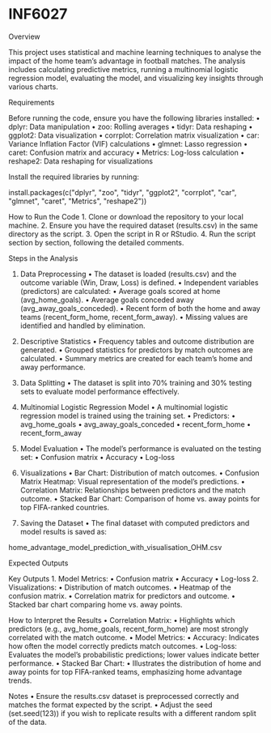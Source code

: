 # INF6027

Overview

This project uses statistical and machine learning techniques to analyse the impact of the home team’s advantage in football matches. The analysis includes calculating predictive metrics, running a multinomial logistic regression model, evaluating the model, and visualizing key insights through various charts.

Requirements

Before running the code, ensure you have the following libraries installed:
	•	dplyr: Data manipulation
	•	zoo: Rolling averages
	•	tidyr: Data reshaping
	•	ggplot2: Data visualization
	•	corrplot: Correlation matrix visualization
	•	car: Variance Inflation Factor (VIF) calculations
	•	glmnet: Lasso regression
	•	caret: Confusion matrix and accuracy
	•	Metrics: Log-loss calculation
	•	reshape2: Data reshaping for visualizations

Install the required libraries by running:

install.packages(c("dplyr", "zoo", "tidyr", "ggplot2", "corrplot", "car", "glmnet", "caret", "Metrics", "reshape2"))

How to Run the Code
	1.	Clone or download the repository to your local machine.
	2.	Ensure you have the required dataset (results.csv) in the same directory as the script.
	3.	Open the script in R or RStudio.
	4.	Run the script section by section, following the detailed comments.

Steps in the Analysis

1. Data Preprocessing
	•	The dataset is loaded (results.csv) and the outcome variable (Win, Draw, Loss) is defined.
	•	Independent variables (predictors) are calculated:
	•	Average goals scored at home (avg_home_goals).
	•	Average goals conceded away (avg_away_goals_conceded).
	•	Recent form of both the home and away teams (recent_form_home, recent_form_away).
	•	Missing values are identified and handled by elimination.

2. Descriptive Statistics
	•	Frequency tables and outcome distribution are generated.
	•	Grouped statistics for predictors by match outcomes are calculated.
	•	Summary metrics are created for each team’s home and away performance.

3. Data Splitting
	•	The dataset is split into 70% training and 30% testing sets to evaluate model performance effectively.

4. Multinomial Logistic Regression Model
	•	A multinomial logistic regression model is trained using the training set.
	•	Predictors:
	•	avg_home_goals
	•	avg_away_goals_conceded
	•	recent_form_home
	•	recent_form_away

5. Model Evaluation
	•	The model’s performance is evaluated on the testing set:
	•	Confusion matrix
	•	Accuracy
	•	Log-loss

6. Visualizations
	•	Bar Chart: Distribution of match outcomes.
	•	Confusion Matrix Heatmap: Visual representation of the model’s predictions.
	•	Correlation Matrix: Relationships between predictors and the match outcome.
	•	Stacked Bar Chart: Comparison of home vs. away points for top FIFA-ranked countries.

7. Saving the Dataset
	•	The final dataset with computed predictors and model results is saved as:

home_advantage_model_prediction_with_visualisation_OHM.csv

Expected Outputs

Key Outputs
	1.	Model Metrics:
	•	Confusion matrix
	•	Accuracy
	•	Log-loss
	2.	Visualizations:
	•	Distribution of match outcomes.
	•	Heatmap of the confusion matrix.
	•	Correlation matrix for predictors and outcome.
	•	Stacked bar chart comparing home vs. away points.

How to Interpret the Results
	•	Correlation Matrix:
	•	Highlights which predictors (e.g., avg_home_goals, recent_form_home) are most strongly correlated with the match outcome.
	•	Model Metrics:
	•	Accuracy: Indicates how often the model correctly predicts match outcomes.
	•	Log-loss: Evaluates the model’s probabilistic predictions; lower values indicate better performance.
	•	Stacked Bar Chart:
	•	Illustrates the distribution of home and away points for top FIFA-ranked teams, emphasizing home advantage trends.

Notes
	•	Ensure the results.csv dataset is preprocessed correctly and matches the format expected by the script.
	•	Adjust the seed (set.seed(123)) if you wish to replicate results with a different random split of the data.

